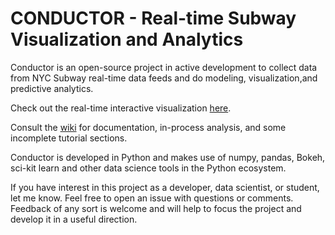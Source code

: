 CONDUCTOR - Real-time Subway Visualization and Analytics
=========

Conductor is an open-source project in active development to collect data from NYC Subway real-time data feeds and do modeling, visualization,and predictive analytics.

Check out the real-time interactive visualization [here](http://conductor.scalingsolutions.net).

Consult the [wiki](https://github.com/johngergely/conductor/wiki) for documentation, in-process analysis, and some incomplete tutorial sections.

Conductor is developed in Python and makes use of numpy, pandas, Bokeh, sci-kit learn and other data science tools in the Python ecosystem.

If you have interest in this project as a developer, data scientist, or student, let me know. Feel free to open an issue with questions or comments. Feedback of any sort is welcome and will help to focus the project and develop it in a useful direction.
